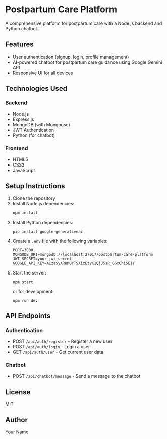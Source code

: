 # Postpartum Care Platform

A comprehensive platform for postpartum care with a Node.js backend and Python chatbot.

## Features

- User authentication (signup, login, profile management)
- AI-powered chatbot for postpartum care guidance using Google Gemini API
- Responsive UI for all devices

## Technologies Used

### Backend
- Node.js
- Express.js
- MongoDB (with Mongoose)
- JWT Authentication
- Python (for chatbot)

### Frontend
- HTML5
- CSS3
- JavaScript

## Setup Instructions

1. Clone the repository
2. Install Node.js dependencies:
   ```
   npm install
   ```
3. Install Python dependencies:
   ```
   pip install google-generativeai
   ```
4. Create a `.env` file with the following variables:
   ```
   PORT=3000
   MONGODB_URI=mongodb://localhost:27017/postpartum-care-platform
   JWT_SECRET=your_jwt_secret
   GOOGLE_API_KEY=AIzaSyARBMUYTSXizEtyK1QjJ5sR_GGxChi5EIY
   ```
5. Start the server:
   ```
   npm start
   ```
   or for development:
   ```
   npm run dev
   ```

## API Endpoints

### Authentication
- POST `/api/auth/register` - Register a new user
- POST `/api/auth/login` - Login a user
- GET `/api/auth/user` - Get current user data

### Chatbot
- POST `/api/chatbot/message` - Send a message to the chatbot

## License

MIT

## Author

Your Name
